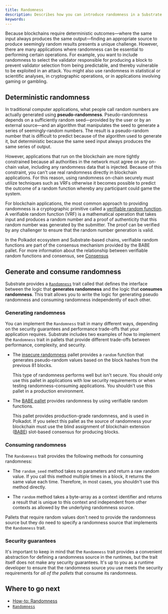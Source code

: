 ```yaml
---
title: Randomness
description: Describes how you can introduce randomness in a Substrate runtime.
keywords:
---
```


Because blockchains require deterministic outcomes—where the same input always produces the same output—finding an appropriate source to produce seemingly random results presents a unique challenge.
However, there are many applications where randomness can be essential to performing certain operations.
For example, you want to include randomness to select the validator responsible for producing a block to prevent validator selection from being predictable, and thereby vulnerable to be exploited in an attack.
You might also use randomness in statistical or scientific analyses, in cryptographic operations, or in applications involving gaming or gambling.

## Deterministic randomness

In traditional computer applications, what people call random numbers are actually generated using **pseudo-randomness**.
Pseudo-randomness depends on a sufficiently random seed—provided by the user or by an external source—and an algorithm that manipulates the seed to generate a series of seemingly-random numbers. 
The result is a pseudo-random number that is difficult to predict because of the algorithm used to generate it, but deterministic because the same seed input always produces the same series of output.

However, applications that run on the blockchain are more tightly constrained because all authorities in the network must agree on any on-chain value, including any randomness data that is injected.
Because of this constraint, you can't use real randomness directly in blockchain applications.
For this reason, using randomness on-chain securely must utilize techniques such as VRFs otherwise it becomes possible to predict the outcome of a random function whereby any participant could game the system.

For blockchain applications, the most common approach to providing randomness is a cryptographic primitive called a [verifiable random function](https://en.wikipedia.org/wiki/Verifiable_random_function).
A verifiable random function (VRF) is a mathematical operation that takes input and produces a random number and a proof of authenticity that this random number was generated by the submitter. 
The proof can be verified by any challenger to ensure that the random number generation is valid.

In the Polkadot ecosystem and Substrate-based chains, verifiable random functions are part of the consensus mechanism provided by the BABE pallet. 
For more information about the relationship between verifiable random functions and consensus, see [Consensus](/learn/consensus/)

## Generate and consume randomness

Substrate provides a [`Randomness`](https://paritytech.github.io/substrate/master/frame_support/traits/trait.Randomness.html) trait called that defines the interface between the logic that **generates randomness** and the logic that **consumes randomness**.
This trait allows you to write the logic for generating pseudo randomness and consuming randomness independently of each other.

### Generating randomness

You can implement the `Randomness` trait in many different ways, depending on the security guarantees and performance trade-offs that your application requires.
Substrate includes two examples of how to implement the `Randomness` trait in pallets that provide different trade-offs between performance, complexity, and security.

- The [insecure randomness](https://paritytech.github.io/substrate/master/pallet_insecure_randomness_collective_flip/index.html) pallet provides a `random` function that generates pseudo-random values based on the block hashes from the previous 81 blocks.
  
  This type of randomness performs well but isn't secure.
  You should only use this pallet in applications with low security requirements or when testing randomness-consuming applications.
  You shouldn't use this pallet in a production environment.

- The [BABE pallet](https://paritytech.github.io/substrate/master/pallet_babe/index.html) provides randomness by using verifiable random functions.

  This pallet provides production-grade randomness, and is used in Polkadot.
  If you select this pallet as the source of randomness your blockchain must use the blind assignment of blockchain extension ([BABE](/reference/glossary/#blind-assignment-of-blockchain-extension-babe)) slot-based consensus for producing blocks.

### Consuming randomness

The `Randomness` trait provides the following methods for consuming randomness:

- The `random_seed` method takes no parameters and return a raw random value.
  If you call this method multiple times in a block, it returns the same value each time.
  Therefore, in most cases, you shouldn't use this method directly.

- The  `random` method takes a byte-array as a context identifier and returns a result that is unique to this context and independent from other contexts as allowed by the underlying randomness source.

Pallets that require random values don't need to provide the randomness source but they do need to specify a randomness source that implements the `Randomness` trait.

### Security guarantees

It's important to keep in mind that the `Randomness` trait provides a convenient abstraction for defining a randomness source in the runtimes, but the trait itself does not make any security guarantees.
It's up to you as a runtime developer to ensure that the randomness source you use meets the security requirements for _all of the pallets_ that consume its randomness.

## Where to go next

- [How-to: Randomness](/reference/how-to-guides/pallet-design/incorporate-randomness/)
- [`Randomness`](https://paritytech.github.io/substrate/master/frame_support/traits/trait.Randomness.html)
